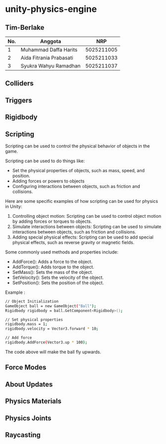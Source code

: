 # unity-physics-engine

## Tim-Berlake

| No. | Anggota               | NRP          |
|-----|----------------------------|--------------|
| 1   | Muhammad Daffa Harits      | 5025211005  |
| 2   | Aida Fitrania Prabasati    | 5025211033  |
| 3   | Syukra Wahyu Ramadhan      | 5025211037   |

## Colliders

## Triggers

## Rigidbody

## Scripting
Scripting can be used to control the physical behavior of objects in the game.

Scripting can be used to do things like:

- Set the physical properties of objects, such as mass, speed, and position.
- Adding forces or powers to objects
- Configuring interactions between objects, such as friction and collisions.

Here are some specific examples of how scripting can be used for physics in Unity:

1. Controlling object motion: Scripting can be used to control object motion by adding forces or torques to objects.
2. Simulate interactions between objects: Scripting can be used to simulate interactions between objects, such as friction and collisions.
3. Adding special physical effects: Scripting can be used to add special physical effects, such as reverse gravity or magnetic fields.

Some commonly used methods and properties include:

- AddForce(): Adds a force to the object.
- AddTorque(): Adds torque to the object.
- SetMass(): Sets the mass of the object.
- SetVelocity(): Sets the velocity of the object.
- SetPosition(): Sets the position of the object.

Example :

```bash
// Object Initialization
GameObject ball = new GameObject("Ball");
Rigidbody rigidbody = ball.GetComponent<Rigidbody>();

// Set physical properties
rigidbody.mass = 1;
rigidbody.velocity = Vector3.forward * 10;

// Add force
rigidbody.AddForce(Vector3.up * 100);
```

The code above will make the ball fly upwards.

## Force Modes

## About Updates

## Physics Materials

## Physics Joints

## Raycasting

